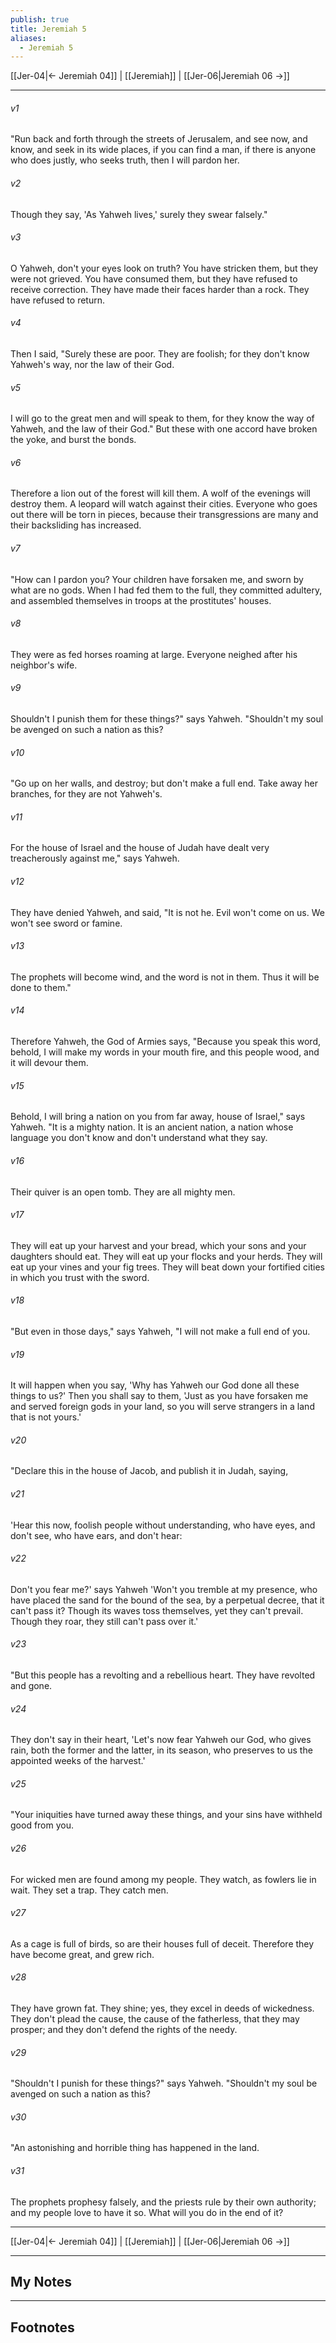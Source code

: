 ```yaml
---
publish: true
title: Jeremiah 5
aliases:
  - Jeremiah 5
---
```


[[Jer-04|← Jeremiah 04]] | [[Jeremiah]] | [[Jer-06|Jeremiah 06 →]]
***



###### v1 
"Run back and forth through the streets of Jerusalem, and see now, and know, and seek in its wide places, if you can find a man, if there is anyone who does justly, who seeks truth, then I will pardon her. 

###### v2 
Though they say, 'As Yahweh lives,' surely they swear falsely." 

###### v3 
O Yahweh, don't your eyes look on truth? You have stricken them, but they were not grieved. You have consumed them, but they have refused to receive correction. They have made their faces harder than a rock. They have refused to return. 

###### v4 
Then I said, "Surely these are poor. They are foolish; for they don't know Yahweh's way, nor the law of their God. 

###### v5 
I will go to the great men and will speak to them, for they know the way of Yahweh, and the law of their God." But these with one accord have broken the yoke, and burst the bonds. 

###### v6 
Therefore a lion out of the forest will kill them. A wolf of the evenings will destroy them. A leopard will watch against their cities. Everyone who goes out there will be torn in pieces, because their transgressions are many and their backsliding has increased. 

###### v7 
"How can I pardon you? Your children have forsaken me, and sworn by what are no gods. When I had fed them to the full, they committed adultery, and assembled themselves in troops at the prostitutes' houses. 

###### v8 
They were as fed horses roaming at large. Everyone neighed after his neighbor's wife. 

###### v9 
Shouldn't I punish them for these things?" says Yahweh. "Shouldn't my soul be avenged on such a nation as this? 

###### v10 
"Go up on her walls, and destroy; but don't make a full end. Take away her branches, for they are not Yahweh's. 

###### v11 
For the house of Israel and the house of Judah have dealt very treacherously against me," says Yahweh. 

###### v12 
They have denied Yahweh, and said, "It is not he. Evil won't come on us. We won't see sword or famine. 

###### v13 
The prophets will become wind, and the word is not in them. Thus it will be done to them." 

###### v14 
Therefore Yahweh, the God of Armies says, "Because you speak this word, behold, I will make my words in your mouth fire, and this people wood, and it will devour them. 

###### v15 
Behold, I will bring a nation on you from far away, house of Israel," says Yahweh. "It is a mighty nation. It is an ancient nation, a nation whose language you don't know and don't understand what they say. 

###### v16 
Their quiver is an open tomb. They are all mighty men. 

###### v17 
They will eat up your harvest and your bread, which your sons and your daughters should eat. They will eat up your flocks and your herds. They will eat up your vines and your fig trees. They will beat down your fortified cities in which you trust with the sword. 

###### v18 
"But even in those days," says Yahweh, "I will not make a full end of you. 

###### v19 
It will happen when you say, 'Why has Yahweh our God done all these things to us?' Then you shall say to them, 'Just as you have forsaken me and served foreign gods in your land, so you will serve strangers in a land that is not yours.' 

###### v20 
"Declare this in the house of Jacob, and publish it in Judah, saying, 

###### v21 
'Hear this now, foolish people without understanding, who have eyes, and don't see, who have ears, and don't hear: 

###### v22 
Don't you fear me?' says Yahweh 'Won't you tremble at my presence, who have placed the sand for the bound of the sea, by a perpetual decree, that it can't pass it? Though its waves toss themselves, yet they can't prevail. Though they roar, they still can't pass over it.' 

###### v23 
"But this people has a revolting and a rebellious heart. They have revolted and gone. 

###### v24 
They don't say in their heart, 'Let's now fear Yahweh our God, who gives rain, both the former and the latter, in its season, who preserves to us the appointed weeks of the harvest.' 

###### v25 
"Your iniquities have turned away these things, and your sins have withheld good from you. 

###### v26 
For wicked men are found among my people. They watch, as fowlers lie in wait. They set a trap. They catch men. 

###### v27 
As a cage is full of birds, so are their houses full of deceit. Therefore they have become great, and grew rich. 

###### v28 
They have grown fat. They shine; yes, they excel in deeds of wickedness. They don't plead the cause, the cause of the fatherless, that they may prosper; and they don't defend the rights of the needy. 

###### v29 
"Shouldn't I punish for these things?" says Yahweh. "Shouldn't my soul be avenged on such a nation as this? 

###### v30 
"An astonishing and horrible thing has happened in the land. 

###### v31 
The prophets prophesy falsely, and the priests rule by their own authority; and my people love to have it so. What will you do in the end of it?

***
[[Jer-04|← Jeremiah 04]] | [[Jeremiah]] | [[Jer-06|Jeremiah 06 →]]

---
## My Notes

---
## Footnotes